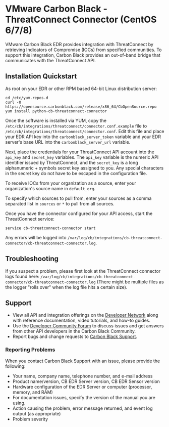 # VMware Carbon Black - ThreatConnect Connector (CentOS 6/7/8)

VMware Carbon Black EDR provides integration with ThreatConnect by retrieving Indicators of
Compromise (IOCs) from specified communities. To support this integration, Carbon
Black provides an out-of-band bridge that communicates with the ThreatConnect API.

## Installation Quickstart

As root on your EDR or other RPM based 64-bit Linux distribution server:
```
cd /etc/yum.repos.d
curl -O https://opensource.carbonblack.com/release/x86_64/CbOpenSource.repo
yum install python-cb-threatconnect-connector
```

Once the software is installed via YUM, copy the 
`/etc/cb/integrations/threatconnect/connector.conf.example` file to 
`/etc/cb/integrations/threatconnect/connector.conf`.
 Edit this file and place your EDR API key into the 
`carbonblack_server_token` variable and your EDR server's base URL into the `carbonblack_server_url` variable.

Next, place the credentials for your ThreatConnect API account into the `api_key` and `secret_key` variables. The 
`api_key` variable is the numeric API identifier issued by ThreatConnect, and the `secret_key` is a long alphanumeric +
symbols secret key assigned to you. Any special characters in the secret key do not have to be escaped in the
configuration file.

To receive IOCs from your organization as a source, enter your organization's source name in `default_org`.

To specify which sources to pull from, enter your sources as a comma separated list in `sources` or `*` to pull from all
sources.

Once you have the connector configured for your API access, start the ThreatConnect service:
```
service cb-threatconnect-connector start
```

Any errors will be logged into `/var/log/cb/integrations/cb-threatconnect-connector/cb-threatconnect-connector.log`.

## Troubleshooting

If you suspect a problem, please first look at the ThreatConnect connector logs found here: 
`/var/log/cb/integrations/cb-threatconnect-connector/cb-threatconnect-connector.log`
(There might be multiple files as the logger "rolls over" when the log file hits a certain size).

## Support

* View all API and integration offerings on the [Developer Network](ttps://developer.carbonblack.com) along with reference documentation, video tutorials, and how-to guides.
* Use the [Developer Community Forum](https://community.carbonblack.com/community/resources/developer-relations) to discuss issues and get answers from other API developers in the Carbon Black Community.
* Report bugs and change requests to [Carbon Black Support](http://carbonblack.com/resources/support/).

### Reporting Problems

When you contact Carbon Black Support with an issue, please provide the following:

* Your name, company name, telephone number, and e-mail address
* Product name/version, CB EDR Server version, CB EDR Sensor version
* Hardware configuration of the EDR Server or computer (processor, memory, and RAM) 
* For documentation issues, specify the version of the manual you are using. 
* Action causing the problem, error message returned, and event log output (as appropriate) 
* Problem severity

